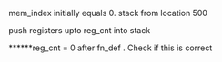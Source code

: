 mem_index initially equals 0.
stack from location 500

push registers upto reg_cnt into stack 
 
******reg_cnt = 0 after fn_def . Check if this is correct

